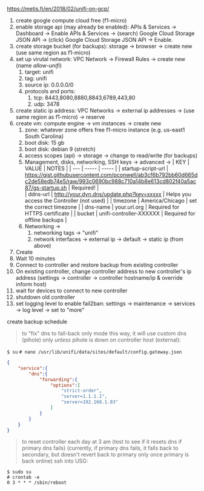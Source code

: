 https://metis.fi/en/2018/02/unifi-on-gcp/

1. create google compute cloud free (f1-micro)
2. enable storage api (may already be enabled): APIs & Services -> Dashboard -> Enable APIs & Services -> (search) Google Cloud Storage JSON API -> (click) Google Cloud Storage JSON API -> Enable.
3. create storage bucket (for backups): storage -> browser -> create new (use same region as f1-micro)
4. set up virutal network: VPC Network -> Firewall Rules -> create new (name *allow-unifi*)
    1. target: unifi
    2. tag: unifi
    3. source ip: 0.0.0.0/0
    4. protocols and ports:
        1. tcp: 8443,8080,8880,8843,6789,443,80
        2. udp: 3478
5. create static ip address: VPC Networks -> external ip addresses -> (use same region as f1-micro) -> reserve
6. create vm: compute engine -> vm instances -> create new
    1. zone: whatever zone offers free f1-micro instance (e.g. us-east1 South Carolina)
    2. boot disk: 15 gb
    3. boot disk: debian 9 (stretch)
    4. access scopes (api) -> storage -> change to read/write (for backups)
    5. Management, disks, networking, SSH keys -> advanced ->
        | KEY | VALUE | NOTES |
        | --- | ----- | ----- |
        | startup-script-url | https://gist.githubusercontent.com/pconwell/ab3cf6b792bb60d665dc2de58edb74e5/raw/993c0690bc988c710a14b8e613cd802f40a5ac87/gs-startup.sh | Required! |        
        | ddns-url | http://your.dyn.dns/update.php?key=xxxxx | Helps you access the Controller (not used) |
        | timezone | America/Chicago | set the correct timezone | 
        | dns-name | your.url.org | Required for HTTPS certificate | 
        | bucket | unifi-controller-XXXXXX | Required for offline backups | 
    6. Networking ->
        1. networking tags -> "unifi"
        2. network interfaces -> external ip -> default -> static ip (from above)
5. Create
6. Wait 10 minutes
7. Connect to controller and restore backup from existing controller
8. On existing controller, change controller address to new controller's ip address (settings -> controller -> controller hostname/ip & override inform host)
9. wait for devices to connect to new controller
10. shutdown old controller
11. set logging level to enable fail2ban: settings -> maintenance -> services -> log level -> set to "more"



create backup schedule



> to "fix" dns to fall-back only mode
> this way, it will use custom dns (pihole) only *unless* pihole is down
> on controller *host* (external):

`$ su`
`# nano /usr/lib/unifi/data/sites/default/config.gateway.json`

```json
{
    "service":{
        "dns":{
            "forwarding":{
                "options":[
                    "strict-order",
                    "server=1.1.1.1",
                    "server=192.168.1.93"
                ]
            }
        }
    }
}
````

> to reset controller each day at 3 am
> (test to see if it resets dns if primary dns fails)
> (currently, if primary dns fails, it falls back to secondary,
> but doesn't revert back to primary only once primary is back online)
> ssh into USG:

```
$ sudo su
# crontab -e
0 3 * * * /sbin/reboot
```
